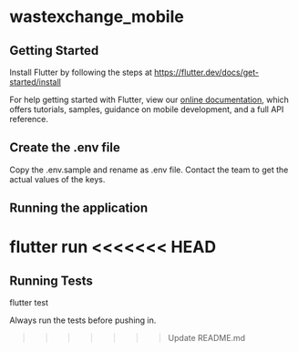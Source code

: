 # wastexchange_mobile

## Getting Started

Install Flutter by following the steps at https://flutter.dev/docs/get-started/install

For help getting started with Flutter, view our
[online documentation](https://flutter.dev/docs), which offers tutorials,
samples, guidance on mobile development, and a full API reference.

## Create the .env file

Copy the .env.sample and rename as .env file. Contact the team to get the actual values of the keys.

## Running the application

flutter run
<<<<<<< HEAD
=======

## Running Tests

flutter test

Always run the tests before pushing in. 


>>>>>>> Update README.md
